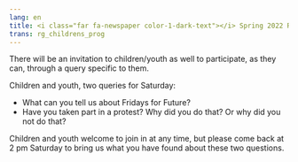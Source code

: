 ```yaml
---
lang: en
title: <i class="far fa-newspaper color-1-dark-text"></i> Spring 2022 Regional Gathering Children's Program
trans: rg_childrens_prog
---
```

There will be an invitation to children/youth as well to participate, as they can, through a query specific to them.

Children and youth, two queries for Saturday:

* What can you tell us about Fridays for Future?
* Have you taken part in a protest? Why did you do that? Or why did you not do that?

Children and youth welcome to join in at any time, but please come back at 2 pm Saturday to bring us what you have found about these two questions.
